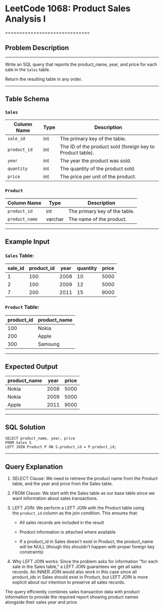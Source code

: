 LeetCode 1068: Product Sales Analysis I
=======================================

==============================

Problem Description
-----------------
* * * * *

Write an SQL query that reports the product_name, year, and price for each sale in the `Sales` table.

Return the resulting table in any order.

* * * * *

Table Schema
-----------------

### `Sales`

| Column Name | Type | Description |
| --- | --- | --- |
| `sale_id` | int | The primary key of the table. |
| `product_id` | int | The ID of the product sold (foreign key to Product table). |
| `year` | int | The year the product was sold. |
| `quantity` | int | The quantity of the product sold. |
| `price` | int | The price per unit of the product. |

### `Product`

| Column Name | Type | Description |
| --- | --- | --- |
| `product_id` | int | The primary key of the table. |
| `product_name` | varchar | The name of the product. |

* * * * *

Example Input
-----------------
### `Sales` Table:

| sale_id | product_id | year | quantity | price |
| --- | --- | --- | --- | --- |
| 1 | 100 | 2008 | 10 | 5000 |
| 2 | 100 | 2009 | 12 | 5000 |
| 7 | 200 | 2011 | 15 | 9000 |

### `Product` Table:

| product_id | product_name |
| --- | --- |
| 100 | Nokia |
| 200 | Apple |
| 300 | Samsung |

* * * * *

Expected Output
-----------------
| product_name | year | price |
| --- | --- | --- |
| Nokia | 2008 | 5000 |
| Nokia | 2009 | 5000 |
| Apple | 2011 | 9000 |

* * * * *

SQL Solution
-----------------

```
SELECT product_name, year, price
FROM Sales S
LEFT JOIN Product P ON S.product_id = P.product_id;
```

* * * * *

Query Explanation
-----------------

1.  SELECT Clause: We need to retrieve the product name from the Product table, and the year and price from the Sales table.

2.  FROM Clause: We start with the Sales table as our base table since we want information about sales transactions.

3.  LEFT JOIN: We perform a LEFT JOIN with the Product table using the `product_id` column as the join condition. This ensures that:

    -   All sales records are included in the result

    -   Product information is attached where available

    -   If a product_id in Sales doesn't exist in Product, the product_name will be NULL (though this shouldn't happen with proper foreign key constraints)

4.  Why LEFT JOIN works: Since the problem asks for information "for each sale in the Sales table," a LEFT JOIN guarantees we get all sales records. An INNER JOIN would also work in this case since all product_ids in Sales should exist in Product, but LEFT JOIN is more explicit about our intention to preserve all sales records.

The query efficiently combines sales transaction data with product information to provide the required report showing product names alongside their sales year and price.